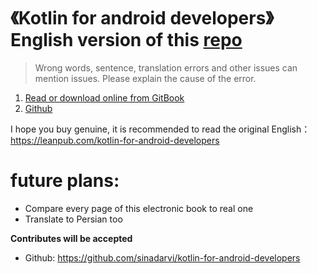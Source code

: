 # 《Kotlin for android developers》English version of this [repo](https://github.com/wangjiegulu/kotlin-for-android-developers-zh)

> Wrong words, sentence, translation errors and other issues can mention issues. Please explain the cause of the error.

1. [Read or download online from GitBook](https://sinadarvi.gitbooks.io/kotlin-for-android-developers/)
2. [Github](https://github.com/sinadarvi/kotlin-for-android-developers/blob/master/SUMMARY.md)


I hope you buy genuine, it is recommended to read the original English：https://leanpub.com/kotlin-for-android-developers

# future plans:
* Compare every page of this electronic book to real one
* Translate to Persian too


__Contributes will be accepted__

- Github: https://github.com/sinadarvi/kotlin-for-android-developers

